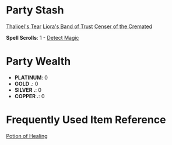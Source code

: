 # Party Stash

[Thalioel's Tear](dm/items.md#thalioels-tear)
[Liora's Band of Trust](dm/items.md#lioras-band-of-trust)
[Censer of the Cremated](dm/items.md#censer-of-the-cremated)

**Spell Scrolls**:
  1 - [Detect Magic](spells.md#spells-d#detect-magic)

# Party Wealth

- **PLATINUM**: 0
- **GOLD   .**: 0
- **SILVER .**: 0
- **COPPER .**: 0

# Frequently Used Item Reference
[Potion of Healing](dm/items.md#potion-of-healing)

